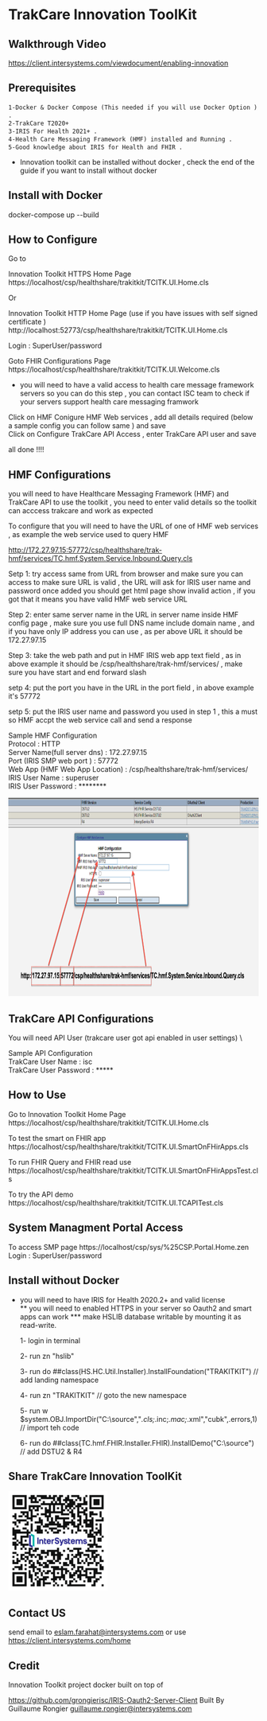 # TrakCare Innovation ToolKit

## Walkthrough Video

https://client.intersystems.com/viewdocument/enabling-innovation


## Prerequisites

	1-Docker & Docker Compose (This needed if you will use Docker Option ) .
	2-TrakCare T2020+
	3-IRIS For Health 2021+ .
	4-Health Care Messaging Framework (HMF) installed and Running .
	5-Good knowledge about IRIS for Health and FHIR .

* Innovation toolkit can be installed without docker , check the end of the guide if you want to install without docker

## Install with Docker

docker-compose up --build




## How to Configure

Go to

Innovation Toolkit HTTPS Home Page\
https://localhost/csp/healthshare/trakitkit/TCITK.UI.Home.cls

Or

Innovation Toolkit HTTP Home Page (use if you have issues with self signed certificate )\
http://localhost:52773/csp/healthshare/trakitkit/TCITK.UI.Home.cls

Login : SuperUser/password

Goto FHIR Configurations Page \
https://localhost/csp/healthshare/trakitkit/TCITK.UI.Welcome.cls

* you will need to have a valid access to health care message framework servers so you can do this step , you can contact ISC team to check if your servers support health care messaging framwork

Click on HMF Conigure HMF Web services , add all details required (below a sample config you can follow same ) and save \
Click on Configure TrakCare API Access , enter TrakCare API user and save

all done !!!!

## HMF Configurations

you will need to have Healthcare Messaging Framework (HMF) and TrakCare API to use the toolkit  , you need to enter valid details so the toolkit can acccess trakcare and work as expected

To configure that you will need to have the URL of one of HMF web services , as example the web service used to query HMF

http://172.27.97.15:57772/csp/healthshare/trak-hmf/services/TC.hmf.System.Service.Inbound.Query.cls

Setp 1: try access same from URL from browser and make sure you can access to make sure URL is valid , the URL will ask for IRIS user name and password once added you should get html page show invalid action , if you got that it means you have valid HMF web service URL

Step 2: enter same server name in the URL in server name inside HMF config page , make sure you use full DNS name include domain name , and if you have only IP address you can use , as per above URL it should be 172.27.97.15

Step 3: take the web path and put in HMF IRIS web app text field , as in above example it should be /csp/healthshare/trak-hmf/services/ , make sure you have start and end forward slash

setp 4: put the port you have in the URL in the port field , in above example it's 57772

setp 5: put the IRIS user name and password you used in step 1 , this a must so HMF accpt the web service call and send a response


Sample HMF Configuration \
	Protocol			: HTTP \
	Server Name(full server dns)	: 172.27.97.15 \
	Port 	(IRIS SMP web port )	: 57772 \
	Web App  (HMF Web App Location)	: /csp/healthshare/trak-hmf/services/ \
	IRIS User Name 			: superuser \
	IRIS User Password		: ********



<img src="https://github.com/intersystems/TrakCare-Innovation-ToolKit/blob/main/images/HMFConfig.png" alt="drawing" style="width:700px;height:400px"/>

## TrakCare API Configurations

You will need API User  (trakcare user got api enabled in user settings) \

Sample API Configuration \
	TrakCare User Name 	: isc \
	TrakCare User Password	: *****




## How to Use

Go to Innovation Toolkit Home Page\
https://localhost/csp/healthshare/trakitkit/TCITK.UI.Home.cls 

To test the smart on FHIR app
https://localhost/csp/healthshare/trakitkit/TCITK.UI.SmartOnFHirApps.cls

To run FHIR Query and FHIR read use
https://localhost/csp/healthshare/trakitkit/TCITK.UI.SmartOnFHirAppsTest.cls

To try the API demo
https://localhost/csp/healthshare/trakitkit/TCITK.UI.TCAPITest.cls


## System Managment Portal Access

To access SMP page
https://localhost/csp/sys/%25CSP.Portal.Home.zen
Login : SuperUser/password


## Install without Docker

* you will need to have IRIS for Health 2020.2+ and valid license \
** you will need to enabled HTTPS in your server so Oauth2 and smart apps can work
*** make HSLIB database writable by mounting it as read-write.

    1- login in terminal

    2- run zn "hslib"

    3- run do ##class(HS.HC.Util.Installer).InstallFoundation("TRAKITKIT") // add landing namespace

    4- run zn "TRAKITKIT"   // goto the new namespace

    5- run w $system.OBJ.ImportDir("C:\source\","*.cls;*.inc;*.mac;*.xml","cubk",.errors,1) // import teh code

    6- run do ##class(TC.hmf.FHIR.Installer.FHIR).InstallDemo("C:\source\") // add DSTU2 & R4



## Share TrakCare Innovation ToolKit

<img src="https://github.com/intersystems/TrakCare-Innovation-ToolKit/blob/main/images/repo-qr-code.png" alt="drawing" style="width:200px;height:200px"/>

## Contact US

send email to eslam.farahat@intersystems.com or use https://client.intersystems.com/home


## Credit


Innovation Toolkit project docker built on top of

https://github.com/grongierisc/IRIS-Oauth2-Server-Client
Built By Guillaume Rongier guillaume.rongier@intersystems.com

